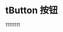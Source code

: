 # tButton 按钮

<buttonDemo>11111111</buttonDemo>


<script>
   import buttonDemo from '/docs/.vitepress/components/buttonDemo.vue'
</script>